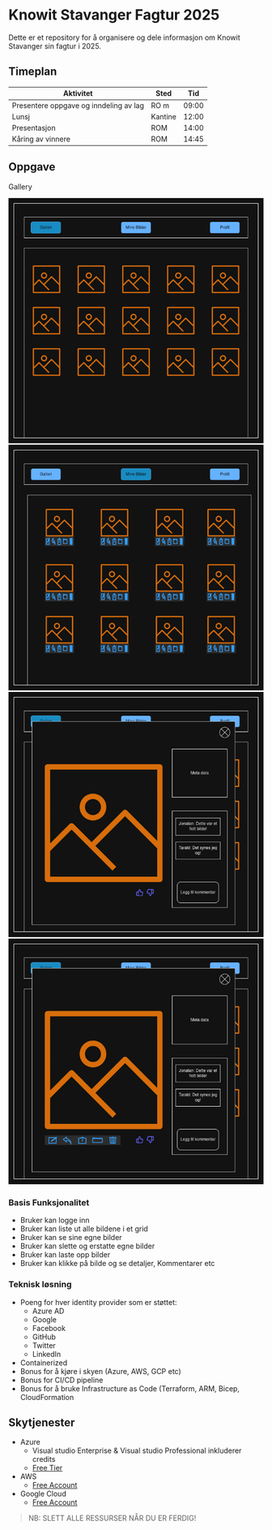 # Knowit Stavanger Fagtur 2025

Dette er et repository for å organisere og dele informasjon om Knowit Stavanger sin fagtur i 2025.

## Timeplan
| Aktivitet                          | Sted               | Tid          |
|-----------------------------------|--------------------|--------------|
| Presentere oppgave og inndeling av lag| RO m | 09:00        |
| Lunsj                 | Kantine | 12:00        |
| Presentasjon                 | ROM | 14:00        |
| Kåring av vinnere            | ROM | 14:45        |

## Oppgave

Gallery

![bilde1](/media/gallery-overview.jpg)
![bilde2](/media/gallery-my-images.jpg)
![bilde3](/media/gallery-details.jpg)
![bilde4](/media/gallery-details-my-image.jpg)

### Basis Funksjonalitet
- Bruker kan logge inn
- Bruker kan liste ut alle bildene i et grid
- Bruker kan se sine egne bilder
- Bruker kan slette og erstatte egne bilder
- Bruker kan laste opp bilder
- Bruker kan klikke på bilde og se detaljer, Kommentarer etc


### Teknisk løsning
- Poeng for hver identity provider som er støttet:
    - Azure AD
    - Google
    - Facebook
    - GitHub
    - Twitter
    - LinkedIn
- Containerized
- Bonus for å kjøre i skyen (Azure, AWS, GCP etc)
- Bonus for CI/CD pipeline
- Bonus for å bruke Infrastructure as Code (Terraform, ARM, Bicep, CloudFormation

## Skytjenester
- Azure
    - Visual studio Enterprise & Visual studio Professional inkluderer credits
    - [Free Tier](https://azure.microsoft.com/en-us/pricing/free-services#tabs-oca48b_tab0)
- AWS
    - [Free Account](https://aws.amazon.com/free/?trk=32bb2528-c1b6-4678-80ac-27b62494dfe3&sc_channel=ps&ef_id=EAIaIQobChMIwIPPgM3hjwMVqGWRBR07zxRLEAAYASAAEgJhy_D_BwE:G:s&s_kwcid=AL!4422!3!444204369500!e!!g!!aws%20trial%20account!10287741726!106541669750&trk=66f85e9f-ddf8-4d52-a698-ced542768434&sc_channel=ps&targetid=kwd-441557647434&gad_campaignid=10287741726&gclid=EAIaIQobChMIwIPPgM3hjwMVqGWRBR07zxRLEAAYASAAEgJhy_D_BwE)
- Google Cloud
    - [Free Account](https://cloud.google.com/free)

> NB: SLETT ALLE RESSURSER NÅR DU ER FERDIG!
